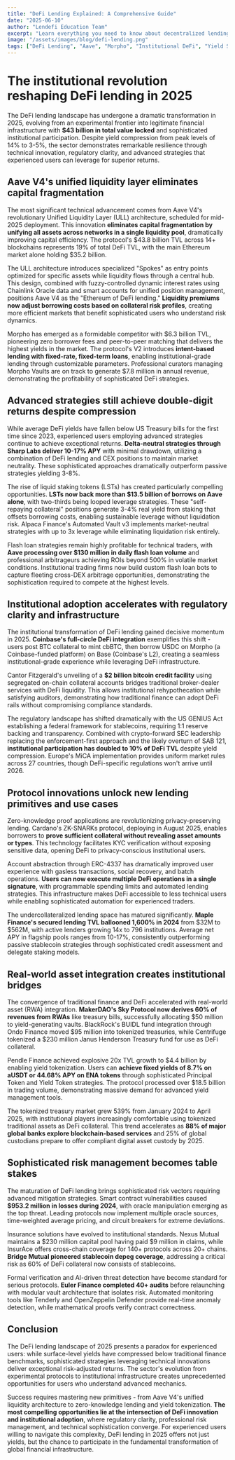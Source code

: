 ```yaml
---
title: "DeFi Lending Explained: A Comprehensive Guide"
date: "2025-06-10"
author: "Lendefi Education Team"
excerpt: "Learn everything you need to know about decentralized lending and how it's changing the financial landscape."
image: "/assets/images/blog/defi-lending.png"
tags: ["DeFi Lending", "Aave", "Morpho", "Institutional DeFi", "Yield Strategies"]
---
```


# The institutional revolution reshaping DeFi lending in 2025

The DeFi lending landscape has undergone a dramatic transformation in 2025, evolving from an experimental frontier into legitimate financial infrastructure with **$43 billion in total value locked** and sophisticated institutional participation. Despite yield compression from peak levels of 14% to 3-5%, the sector demonstrates remarkable resilience through technical innovation, regulatory clarity, and advanced strategies that experienced users can leverage for superior returns.

## Aave V4's unified liquidity layer eliminates capital fragmentation

The most significant technical advancement comes from Aave V4's revolutionary Unified Liquidity Layer (ULL) architecture, scheduled for mid-2025 deployment. This innovation **eliminates capital fragmentation by unifying all assets across networks in a single liquidity pool**, dramatically improving capital efficiency. The protocol's $43.8 billion TVL across 14+ blockchains represents 19% of total DeFi TVL, with the main Ethereum market alone holding $35.2 billion.

The ULL architecture introduces specialized "Spokes" as entry points optimized for specific assets while liquidity flows through a central hub. This design, combined with fuzzy-controlled dynamic interest rates using Chainlink Oracle data and smart accounts for unified position management, positions Aave V4 as the "Ethereum of DeFi lending." **Liquidity premiums now adjust borrowing costs based on collateral risk profiles**, creating more efficient markets that benefit sophisticated users who understand risk dynamics.

Morpho has emerged as a formidable competitor with $6.3 billion TVL, pioneering zero borrower fees and peer-to-peer matching that delivers the highest yields in the market. The protocol's V2 introduces **intent-based lending with fixed-rate, fixed-term loans**, enabling institutional-grade lending through customizable parameters. Professional curators managing Morpho Vaults are on track to generate $7.8 million in annual revenue, demonstrating the profitability of sophisticated DeFi strategies.

## Advanced strategies still achieve double-digit returns despite compression

While average DeFi yields have fallen below US Treasury bills for the first time since 2023, experienced users employing advanced strategies continue to achieve exceptional returns. **Delta-neutral strategies through Sharp Labs deliver 10-17% APY** with minimal drawdown, utilizing a combination of DeFi lending and CEX positions to maintain market neutrality. These sophisticated approaches dramatically outperform passive strategies yielding 3-8%.

The rise of liquid staking tokens (LSTs) has created particularly compelling opportunities. **LSTs now back more than $13.5 billion of borrows on Aave alone**, with two-thirds being looped leverage strategies. These "self-repaying collateral" positions generate 3-4% real yield from staking that offsets borrowing costs, enabling sustainable leverage without liquidation risk. Alpaca Finance's Automated Vault v3 implements market-neutral strategies with up to 3x leverage while eliminating liquidation risk entirely.

Flash loan strategies remain highly profitable for technical traders, with **Aave processing over $130 million in daily flash loan volume** and professional arbitrageurs achieving ROIs beyond 500% in volatile market conditions. Institutional trading firms now build custom flash loan bots to capture fleeting cross-DEX arbitrage opportunities, demonstrating the sophistication required to compete at the highest levels.

## Institutional adoption accelerates with regulatory clarity and infrastructure

The institutional transformation of DeFi lending gained decisive momentum in 2025. **Coinbase's full-circle DeFi integration** exemplifies this shift - users post BTC collateral to mint cbBTC, then borrow USDC on Morpho (a Coinbase-funded platform) on Base (Coinbase's L2), creating a seamless institutional-grade experience while leveraging DeFi infrastructure.

Cantor Fitzgerald's unveiling of a **$2 billion bitcoin credit facility** using segregated on-chain collateral accounts bridges traditional broker-dealer services with DeFi liquidity. This allows institutional rehypothecation while satisfying auditors, demonstrating how traditional finance can adopt DeFi rails without compromising compliance standards.

The regulatory landscape has shifted dramatically with the US GENIUS Act establishing a federal framework for stablecoins, requiring 1:1 reserve backing and transparency. Combined with crypto-forward SEC leadership replacing the enforcement-first approach and the likely overturn of SAB 121, **institutional participation has doubled to 10% of DeFi TVL** despite yield compression. Europe's MiCA implementation provides uniform market rules across 27 countries, though DeFi-specific regulations won't arrive until 2026.

## Protocol innovations unlock new lending primitives and use cases

Zero-knowledge proof applications are revolutionizing privacy-preserving lending. Cardano's ZK-SNARKs protocol, deploying in August 2025, enables borrowers to **prove sufficient collateral without revealing asset amounts or types**. This technology facilitates KYC verification without exposing sensitive data, opening DeFi to privacy-conscious institutional users.

Account abstraction through ERC-4337 has dramatically improved user experience with gasless transactions, social recovery, and batch operations. **Users can now execute multiple DeFi operations in a single signature**, with programmable spending limits and automated lending strategies. This infrastructure makes DeFi accessible to less technical users while enabling sophisticated automation for experienced traders.

The undercollateralized lending space has matured significantly. **Maple Finance's secured lending TVL ballooned 1,600% in 2024** from $32M to $562M, with active lenders growing 14x to 796 institutions. Average net APY in flagship pools ranges from 10-17%, consistently outperforming passive stablecoin strategies through sophisticated credit assessment and delegate staking models.

## Real-world asset integration creates institutional bridges

The convergence of traditional finance and DeFi accelerated with real-world asset (RWA) integration. **MakerDAO's Sky Protocol now derives 60% of revenues from RWAs** like treasury bills, successfully allocating $50 million to yield-generating vaults. BlackRock's BUIDL fund integration through Ondo Finance moved $95 million into tokenized treasuries, while Centrifuge tokenized a $230 million Janus Henderson Treasury fund for use as DeFi collateral.

Pendle Finance achieved explosive 20x TVL growth to $4.4 billion by enabling yield tokenization. Users can **achieve fixed yields of 8.7% on aUSDT or 44.68% APY on ENA tokens** through sophisticated Principal Token and Yield Token strategies. The protocol processed over $18.5 billion in trading volume, demonstrating massive demand for advanced yield management tools.

The tokenized treasury market grew 539% from January 2024 to April 2025, with institutional players increasingly comfortable using tokenized traditional assets as DeFi collateral. This trend accelerates as **88% of major global banks explore blockchain-based services** and 25% of global custodians prepare to offer compliant digital asset custody by 2025.

## Sophisticated risk management becomes table stakes

The maturation of DeFi lending brings sophisticated risk vectors requiring advanced mitigation strategies. Smart contract vulnerabilities caused **$953.2 million in losses during 2024**, with oracle manipulation emerging as the top threat. Leading protocols now implement multiple oracle sources, time-weighted average pricing, and circuit breakers for extreme deviations.

Insurance solutions have evolved to institutional standards. Nexus Mutual maintains a $230 million capital pool having paid $9 million in claims, while InsurAce offers cross-chain coverage for 140+ protocols across 20+ chains. **Bridge Mutual pioneered stablecoin depeg coverage**, addressing a critical risk as 60% of DeFi collateral now consists of stablecoins.

Formal verification and AI-driven threat detection have become standard for serious protocols. **Euler Finance completed 40+ audits** before relaunching with modular vault architecture that isolates risk. Automated monitoring tools like Tenderly and OpenZeppelin Defender provide real-time anomaly detection, while mathematical proofs verify contract correctness.

## Conclusion

The DeFi lending landscape of 2025 presents a paradox for experienced users: while surface-level yields have compressed below traditional finance benchmarks, sophisticated strategies leveraging technical innovations deliver exceptional risk-adjusted returns. The sector's evolution from experimental protocols to institutional infrastructure creates unprecedented opportunities for users who understand advanced mechanics.

Success requires mastering new primitives - from Aave V4's unified liquidity architecture to zero-knowledge lending and yield tokenization. **The most compelling opportunities lie at the intersection of DeFi innovation and institutional adoption**, where regulatory clarity, professional risk management, and technical sophistication converge. For experienced users willing to navigate this complexity, DeFi lending in 2025 offers not just yields, but the chance to participate in the fundamental transformation of global financial infrastructure.